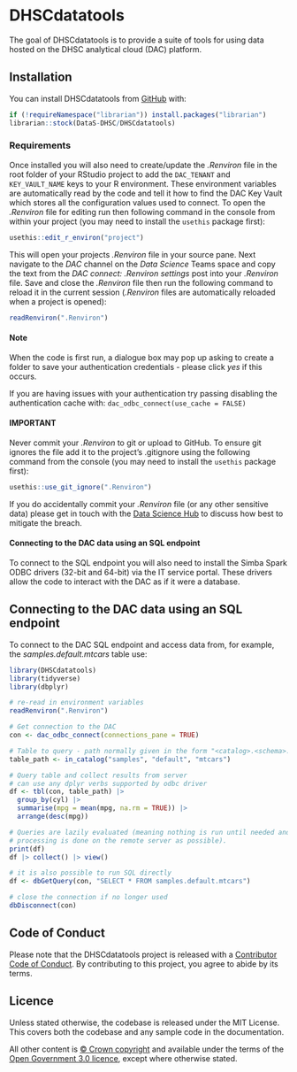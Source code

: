 
<!-- README.md is generated from README.Rmd. Please edit that file -->

# DHSCdatatools

The goal of DHSCdatatools is to provide a suite of tools for using data
hosted on the DHSC analytical cloud (DAC) platform.

## Installation

You can install DHSCdatatools from [GitHub](https://github.com/) with:

``` r
if (!requireNamespace("librarian")) install.packages("librarian")
librarian::stock(DataS-DHSC/DHSCdatatools)
```

### Requirements

Once installed you will also need to create/update the *.Renviron* file
in the root folder of your RStudio project to add the `DAC_TENANT` and
`KEY_VAULT_NAME` keys to your R environment. These environment variables
are automatically read by the code and tell it how to find the DAC Key
Vault which stores all the configuration values used to connect. To open
the *.Renviron* file for editing run then following command in the
console from within your project (you may need to install the `usethis`
package first):

``` r
usethis::edit_r_environ("project")
```

This will open your projects *.Renviron* file in your source pane. Next
navigate to the *DAC* channel on the *Data Science* Teams space and copy
the text from the *DAC connect: .Renviron settings* post into your
*.Renviron* file. Save and close the *.Renviron* file then run the
following command to reload it in the current session (*.Renviron* files
are automatically reloaded when a project is opened):

``` r
readRenviron(".Renviron")
```

#### Note

When the code is first run, a dialogue box may pop up asking to create a
folder to save your authentication credentials - please click *yes* if
this occurs.

If you are having issues with your authentication try passing disabling
the authentication cache with: `dac_odbc_connect(use_cache = FALSE)`

#### IMPORTANT

Never commit your *.Renviron* to git or upload to GitHub. To ensure git
ignores the file add it to the project’s .gitignore using the following
command from the console (you may need to install the `usethis` package
first):

``` r
usethis::use_git_ignore(".Renviron")
```

If you do accidentally commit your *.Renviron* file (or any other
sensitive data) please get in touch with the [Data Science
Hub](mailto:datascience@dhsc.gov.uk) to discuss how best to mitigate the
breach.

#### Connecting to the DAC data using an SQL endpoint

To connect to the SQL endpoint you will also need to install the Simba
Spark ODBC drivers (32-bit and 64-bit) via the IT service portal. These
drivers allow the code to interact with the DAC as if it were a
database.

## Connecting to the DAC data using an SQL endpoint

To connect to the DAC SQL endpoint and access data from, for example,
the *samples.default.mtcars* table use:

``` r
library(DHSCdatatools)
library(tidyverse)
library(dbplyr)

# re-read in environment variables 
readRenviron(".Renviron")

# Get connection to the DAC
con <- dac_odbc_connect(connections_pane = TRUE)

# Table to query - path normally given in the form "<catalog>.<schema>.<table>"
table_path <- in_catalog("samples", "default", "mtcars")

# Query table and collect results from server
# can use any dplyr verbs supported by odbc driver
df <- tbl(con, table_path) |> 
  group_by(cyl) |> 
  summarise(mpg = mean(mpg, na.rm = TRUE)) |>
  arrange(desc(mpg))

# Queries are lazily evaluated (meaning nothing is run until needed and as much
# processing is done on the remote server as possible).
print(df)
df |> collect() |> view()

# it is also possible to run SQL directly
df <- dbGetQuery(con, "SELECT * FROM samples.default.mtcars")

# close the connection if no longer used
dbDisconnect(con)
```

## Code of Conduct

Please note that the DHSCdatatools project is released with a
[Contributor Code of
Conduct](https://contributor-covenant.org/version/2/1/CODE_OF_CONDUCT.html).
By contributing to this project, you agree to abide by its terms.

## Licence

Unless stated otherwise, the codebase is released under the MIT License.
This covers both the codebase and any sample code in the documentation.

All other content is [© Crown
copyright](http://www.nationalarchives.gov.uk/information-management/re-using-public-sector-information/uk-government-licensing-framework/crown-copyright/)
and available under the terms of the [Open Government 3.0
licence](https://www.nationalarchives.gov.uk/doc/open-government-licence/version/3/),
except where otherwise stated.
